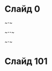 # Слайд 0

~-~

<div class='quiz' data-quiz='{ 
    "question": "Вопрос с одним правильным ответом",
    "type": "Single",
    "answers": [
        { "isRight":true, "text":"<b>Ответ 1</b>"},
        { "isRight":false, "text":"Ответ 2"},
        { "isRight":false, "text":"Ответ 3"},
        { "isRight":true, "text":"Ответ 4"}
    ]
}'></div>

~--~

<div class='quiz' data-quiz='{ 
    "question": "Вопрос с несколькими правильными ответами",
    "type": "Multi",
    "answers": [
        { "isRight":true, "text":"Ответ 1"},
        { "isRight":false, "text":"Ответ 2"},
        { "isRight":true, "text":"Ответ 3"}
    ] 
}'></div>

~-~

# Слайд 101